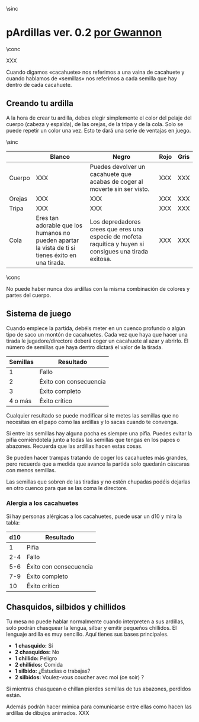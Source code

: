 \sinc

# pArdillas ver. 0.2 [por Gwannon](https://gwannon.com/)

\conc

XXX

Cuando digamos «cacahuete» nos referimos a una vaina de cacahuete y cuando hablamos de «semillas» nos referimos a cada semilla que hay dentro de cada cacahuete.

## Creando tu ardilla

A la hora de crear tu ardilla, debes elegir simplemente el color del pelaje del cuerpo (cabeza y espalda), de las orejas, de la tripa y de la cola. Solo se puede repetir un color una vez. Esto te dará una serie de ventajas en juego.

\sinc

|&nbsp;|Blanco|Negro|Rojo|Gris|
|---|---|---|---|---|
|Cuerpo|XXX|Puedes devolver un cacahuete que acabas de coger al moverte sin ser visto.|XXX|XXX|
|Orejas|XXX|XXX|XXX|XXX|
|Tripa|XXX|XXX|XXX|XXX|
|Cola|Eres tan adorable que los humanos no pueden apartar la vista de ti si tienes éxito en una tirada.|Los depredadores crees que eres una especie de mofeta raquítica y huyen si consigues una tirada exitosa.|XXX|XXX|

\conc

No puede haber nunca dos ardillas con la misma combinación de colores y partes del cuerpo.

## Sistema de juego

Cuando empiece la partida, debéis meter en un cuenco profundo o algún tipo de saco un montón de cacahuetes. Cada vez que haya que hacer una tirada le jugadore/directore deberá coger un cacahuete al azar y abrirlo. El número de semillas que haya dentro dictará el valor de la tirada.

|Semillas|Resultado|
|---|---|
|1|Fallo|
|2|Éxito con consecuencia|
|3|Éxito completo|
|4 o más|Éxito crítico|

Cualquier resultado se puede modificar si te metes las semillas que no necesitas en el papo como las ardillas y lo sacas cuando te convenga. 

Si entre las semillas hay alguna pocha es siempre una pifia. Puedes evitar la pifia comiéndotela junto a todas las semillas que tengas en los papos o abazones. Recuerda que las ardillas hacen estas cosas.

Se pueden hacer trampas tratando de coger los cacahuetes más grandes, pero recuerda que a medida que avance la partida solo quedarán cáscaras con menos semillas. 

Las semillas que sobren de las tiradas y no estén chupadas podéis dejarlas en otro cuenco para que se las coma le directore. 

### Alergia a los cacahuetes

Si hay personas alérgicas a los cacahuetes, puede usar un d10 y mira la tabla:

|d10|Resultado|
|---|---|
|1|Pifia|
|2-4|Fallo|
|5-6|Éxito con consecuencia|
|7-9|Éxito completo|
|10|Éxito crítico|

## Chasquidos, silbidos y chillidos

Tu mesa no puede hablar normalmente cuando interpreten a sus ardillas, solo podrán chasquear la lengua, silbar y emitir pequeños chillidos. El lenguaje ardilla es muy sencillo. Aquí tienes sus bases principales.

* **1 chasquido:** Sí
* **2 chasquidos:** No
* **1 chillido:** Peligro
* **2 chillidos:** Comida
* **1 silbido:** ¿Estudias o trabajas?
* **2 silbidos:** Voulez-vous coucher avec moi (ce soir) ?

Si mientras chasquean o chillan pierdes semillas de tus abazones, perdidos están.

Además podrán hacer mímica para comunicarse entre ellas como hacen las ardillas de dibujos animados. XXX
